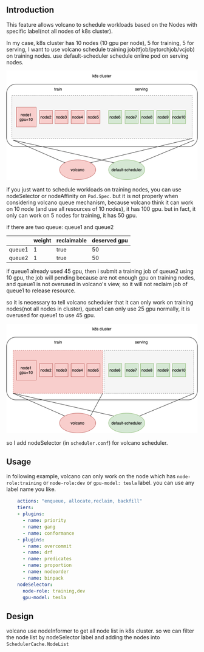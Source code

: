 ## Introduction

This feature allows volcano to schedule workloads based on the Nodes with specific label(not all nodes of k8s cluster). 

In my case, k8s cluster has 10 nodes (10 gpu per node), 5 for training, 5 for serving, I want to use volcano schedule training job(tfjob/pytorchjob/vcjob) on training nodes. use default-scheduler schedule online pod on serving nodes. 

![](./images/node-selector-1.png)

if you just want to schedule workloads on training nodes, you can use nodeSelector or nodeAffinity on `Pod.Spec`. but it is not properly when considering volcano queue mechanism, because volcano think it can work on 10 node (and use all resources of 10 nodes), it has 100 gpu. but in fact, it only can work on 5 nodes for training, it has 50 gpu. 

if there are two queue: queue1 and queue2

||weight|reclaimable|deserved gpu|
|---|---|---|---|
|queue1|1|true|50|
|queue2|1|true|50|

if queue1 already used 45 gpu, then i submit a training job of queue2 using 10 gpu, the job will pending because are not enough gpu on training nodes, and queue1 is not overused in volcano's view, so it will not reclaim job of queue1 to release resource.   

so it is necessary to tell volcano scheduler that it can only work on training nodes(not all nodes in cluster), queue1 can only use 25 gpu normally, it is overused for queue1 to use 45 gpu.

![](./images/node-selector-2.png)

so I add nodeSelector (in `scheduler.conf`) for volcano scheduler.

## Usage

in following example, volcano can only work on the node which has `node-role:training` or `node-role:dev` or `gpu-model: tesla` label. you can use any label name you like.

```yaml
    actions: "enqueue, allocate,reclaim, backfill"
    tiers:
    - plugins:
      - name: priority
      - name: gang
      - name: conformance
    - plugins:
      - name: overcommit
      - name: drf
      - name: predicates
      - name: proportion
      - name: nodeorder
      - name: binpack
    nodeSelector:
      node-role: training,dev
      gpu-model: tesla
```

## Design

volcano use nodeInformer to get all node list in k8s cluster. so we can filter the node list by nodeSelector label and adding the nodes into `SchedulerCache.NodeList`


